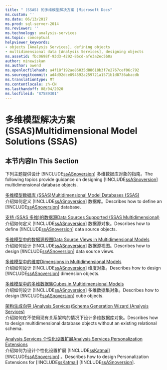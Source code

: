 ```yaml
---
title: " (SSAS) 的多维模型解决方案 |Microsoft Docs"
ms.custom: ''
ms.date: 06/13/2017
ms.prod: sql-server-2014
ms.reviewer: ''
ms.technology: analysis-services
ms.topic: conceptual
helpviewer_keywords:
- objects [Analysis Services], defining objects
- multidimensional data [Analysis Services], designing objects
ms.assetid: fbc0698f-93d3-4292-86cd-afe3a2ec5b0a
author: minewiskan
ms.author: owend
ms.openlocfilehash: a4f18f192ae86035d88618b3f7e2767cef06c792
ms.sourcegitcommit: ad4d92dce894592a259721a1571b1d8736abacdb
ms.translationtype: MT
ms.contentlocale: zh-CN
ms.lasthandoff: 08/04/2020
ms.locfileid: "87589301"
---
```

# <a name="multidimensional-model-solutions-ssas"></a><span data-ttu-id="250f0-102">多维模型解决方案 (SSAS)</span><span class="sxs-lookup"><span data-stu-id="250f0-102">Multidimensional Model Solutions (SSAS)</span></span>
    
## <a name="in-this-section"></a><span data-ttu-id="250f0-103">本节内容</span><span class="sxs-lookup"><span data-stu-id="250f0-103">In This Section</span></span>  
 <span data-ttu-id="250f0-104">下列主题提供设计 [!INCLUDE[ssASnoversion](../../includes/ssasnoversion-md.md)] 多维数据库对象的指南。</span><span class="sxs-lookup"><span data-stu-id="250f0-104">The following topics provide guidance on designing [!INCLUDE[ssASnoversion](../../includes/ssasnoversion-md.md)] multidimensional database objects.</span></span>  
  
 [<span data-ttu-id="250f0-105">多维模型数据库 (SSAS)</span><span class="sxs-lookup"><span data-stu-id="250f0-105">Multidimensional Model Databases &#40;SSAS&#41;</span></span>](multidimensional-model-databases-ssas.md)  
 <span data-ttu-id="250f0-106">介绍如何定义 [!INCLUDE[ssASnoversion](../../includes/ssasnoversion-md.md)] 数据库。</span><span class="sxs-lookup"><span data-stu-id="250f0-106">Describes how to define an [!INCLUDE[ssASnoversion](../../includes/ssasnoversion-md.md)] database.</span></span>  
  
 [<span data-ttu-id="250f0-107">支持 &#40;SSAS 多维&#41;的数据源</span><span class="sxs-lookup"><span data-stu-id="250f0-107">Data Sources Supported &#40;SSAS Multidimensional&#41;</span></span>](supported-data-sources-ssas-multidimensional.md)  
 <span data-ttu-id="250f0-108">介绍如何定义 [!INCLUDE[ssASnoversion](../../includes/ssasnoversion-md.md)] 数据源对象。</span><span class="sxs-lookup"><span data-stu-id="250f0-108">Describes how to define [!INCLUDE[ssASnoversion](../../includes/ssasnoversion-md.md)] data source objects.</span></span>  
  
 [<span data-ttu-id="250f0-109">多维模型中的数据源视图</span><span class="sxs-lookup"><span data-stu-id="250f0-109">Data Source Views in Multidimensional Models</span></span>](data-source-views-in-multidimensional-models.md)  
 <span data-ttu-id="250f0-110">介绍如何设计 [!INCLUDE[ssASnoversion](../../includes/ssasnoversion-md.md)] 数据源视图。</span><span class="sxs-lookup"><span data-stu-id="250f0-110">Describes how to design [!INCLUDE[ssASnoversion](../../includes/ssasnoversion-md.md)] data source views.</span></span>  
  
 [<span data-ttu-id="250f0-111">多维模型中的维度</span><span class="sxs-lookup"><span data-stu-id="250f0-111">Dimensions in Multidimensional Models</span></span>](dimensions-in-multidimensional-models.md)  
 <span data-ttu-id="250f0-112">介绍如何设计 [!INCLUDE[ssASnoversion](../../includes/ssasnoversion-md.md)] 维度对象。</span><span class="sxs-lookup"><span data-stu-id="250f0-112">Describes how to design [!INCLUDE[ssASnoversion](../../includes/ssasnoversion-md.md)] dimension objects.</span></span>  
  
 [<span data-ttu-id="250f0-113">多维模型中的多维数据集</span><span class="sxs-lookup"><span data-stu-id="250f0-113">Cubes in Multidimensional Models</span></span>](cubes-in-multidimensional-models.md)  
 <span data-ttu-id="250f0-114">介绍如何设计 [!INCLUDE[ssASnoversion](../../includes/ssasnoversion-md.md)] 多维数据集对象。</span><span class="sxs-lookup"><span data-stu-id="250f0-114">Describes how to design [!INCLUDE[ssASnoversion](../../includes/ssasnoversion-md.md)] cube objects.</span></span>  
  
 [<span data-ttu-id="250f0-115">架构生成向导 (Analysis Services)</span><span class="sxs-lookup"><span data-stu-id="250f0-115">Schema Generation Wizard &#40;Analysis Services&#41;</span></span>](schema-generation-wizard-analysis-services.md)  
 <span data-ttu-id="250f0-116">介绍如何在不使用现有关系架构的情况下设计多维数据库对象。</span><span class="sxs-lookup"><span data-stu-id="250f0-116">Describes how to design multidimensional database objects without an existing relational schema.</span></span>  
  
 [<span data-ttu-id="250f0-117">Analysis Services 个性化设置扩展</span><span class="sxs-lookup"><span data-stu-id="250f0-117">Analysis Services Personalization Extensions</span></span>](extending-olap/analysis-services-personalization-extensions.md)  
 <span data-ttu-id="250f0-118">介绍如何为设计个性化设置扩展 [!INCLUDE[ssKatmai](../../includes/sskatmai-md.md)] [!INCLUDE[ssASnoversion](../../includes/ssasnoversion-md.md)] 。</span><span class="sxs-lookup"><span data-stu-id="250f0-118">Describes how to design Personalization Extensions for [!INCLUDE[ssKatmai](../../includes/sskatmai-md.md)] [!INCLUDE[ssASnoversion](../../includes/ssasnoversion-md.md)].</span></span>  
  
  
